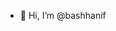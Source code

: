 - 👋 Hi, I’m @bashhanif

<!---
bashhanif/bashhanif is a ✨ special ✨ repository because its `README.md` (this file) appears on your GitHub profile.
You can click the Preview link to take a look at your changes.
--->
